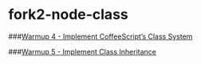 fork2-node-class
=============
###[Warmup 4 - Implement CoffeeScript’s Class System](https://gist.github.com/hayeah/9f4aacde591c52168cf8)

###[Warmup 5 - Implement Class Inheritance](https://gist.github.com/hayeah/280cf5dd95f905cd09ce)

